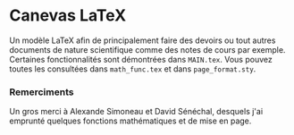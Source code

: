 # Canevas LaTeX
Un modèle LaTeX afin de principalement faire des devoirs ou tout autres documents de nature scientifique comme des notes de cours par exemple. Certaines fonctionnalités sont démontrées dans `MAIN.tex`. Vous pouvez toutes les consultées dans `math_func.tex` et dans `page_format.sty`.

### Remerciments
Un gros merci à Alexande Simoneau et David Sénéchal, desquels j'ai emprunté quelques fonctions mathématiques et de mise en page.
